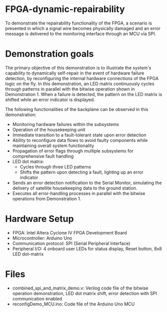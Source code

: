 # FPGA-dynamic-repairability
To demonstrate the repairability functionality of the FPGA, a scenario is presented in which a signal wire becomes physically damaged and an error message is delivered to the monitoring interface through an MCU via SPI.

# Demonstration goals
The primary objective of this demonstration is to illustrate the system's capability to dynamically self-repair in the event of hardware failure detection, by reconfiguring the internal hardware connections of the FPGA logic on the fly.
In this demonstration, an LED matrix continuously cycles through patterns in parallel with the bitwise operation shown in Demonstration 1. When a failure is detected, the pattern on the LED matrix is shifted while an error indicator is displayed.

The following functionalities of the backplane can be observed in this demonstration:

* Monitoring hardware failures within the subsystems
* Operation of the housekeeping unit
* Immediate transition to a fault-tolerant state upon error detection
* Ability to reconfigure data flows to avoid faulty components while maintaining overall system functionality
* Propagation of error flags through multiple subsystems for comprehensive fault handling
* LED dot matrix:
  * Cycles through three LED patterns
  * Shifts the pattern upon detecting a fault, lighting up an error indicator
* Sends an error detection notification to the Serial Monitor, simulating the delivery of satellite housekeeping data to the ground station.
* Executes all error-handling processes in parallel with the bitwise operations from Demonstration 1.

# Hardware Setup
* FPGA: Intel Altera Cyclone IV FPGA Development Board
* Microcontroller: Arduino Uno
* Communication protocol: SPI (Serial Peripheral Interface)
* Peripheral I/O: 4 onboard user LEDs for status display, Reset button, 8x8 LED dot-matrix

# Files
* combined_spi_and_matrix_demo.v: Verilog code file of the bitwise operation demonstration, LED dot matrix shift, error detection with SPI communication enabled
* reconfigDemo_MCU.ino: Code file of the Arduino Uno MCU
